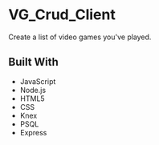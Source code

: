 # VG_Crud_Client
Create a list of video games you've played.

## Built With
- JavaScript
- Node.js
- HTML5
- CSS
- Knex
- PSQL
- Express
